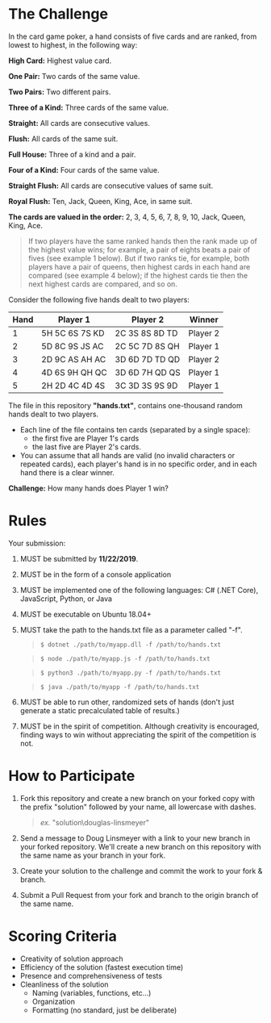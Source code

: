 # The Challenge

In the card game poker, a hand consists of five cards and are ranked, from lowest to highest, in the following way:

**High Card:** Highest value card.

**One Pair:** Two cards of the same value.

**Two Pairs:** Two different pairs.

**Three of a Kind:** Three cards of the same value.

**Straight:** All cards are consecutive values.

**Flush:** All cards of the same suit.

**Full House:** Three of a kind and a pair.

**Four of a Kind:** Four cards of the same value.

**Straight Flush:** All cards are consecutive values of same suit.

**Royal Flush:** Ten, Jack, Queen, King, Ace, in same suit.

**The cards are valued in the order:** 2, 3, 4, 5, 6, 7, 8, 9, 10, Jack, Queen, King, Ace.

>If two players have the same ranked hands then the rank made up of the highest value wins; for example, a pair of eights beats a pair of fives (see example 1 below). But if two ranks tie, for example, both players have a pair of queens, then highest cards in each hand are compared (see example 4 below); if the highest cards tie then the next highest cards are compared, and so on.

Consider the following five hands dealt to two players:

Hand  | Player 1          | Player 2       | Winner
---   | ---               | ---            | ---
1     | 5H 5C 6S 7S KD    | 2C 3S 8S 8D TD | Player 2
2	  | 5D 8C 9S JS AC    | 2C 5C 7D 8S QH | Player 1
3	  | 2D 9C AS AH AC    | 3D 6D 7D TD QD | Player 2
4     | 4D 6S 9H QH QC    | 3D 6D 7H QD QS | Player 1
5     | 2H 2D 4C 4D 4S    | 3C 3D 3S 9S 9D | Player 1

The file in this repository **"hands.txt"**, contains one-thousand random hands dealt to two players. 

* Each line of the file contains ten cards (separated by a single space): 
    * the first five are Player 1's cards
    * the last five are Player 2's cards. 
* You can assume that all hands are valid (no invalid characters or repeated cards), each player's hand is in no specific order, and in each hand there is a clear winner.

**Challenge:** How many hands does Player 1 win?

# Rules

Your submission:

1. MUST be submitted by **11/22/2019**.

1. MUST be in the form of a console application

1. MUST be implemented one of the following languages: C# (.NET Core), JavaScript, Python, or Java

1. MUST be executable on Ubuntu 18.04+

1. MUST take the path to the hands.txt file as a parameter called "-f".
    > ```$ dotnet ./path/to/myapp.dll -f /path/to/hands.txt```
    
    > ```$ node ./path/to/myapp.js -f /path/to/hands.txt```

    > ```$ python3 ./path/to/myapp.py -f /path/to/hands.txt```

    > ```$ java ./path/to/myapp -f /path/to/hands.txt```

1. MUST be able to run other, randomized sets of hands (don't just generate a static precalculated table of results.)

1. MUST be in the spirit of competition. Although creativity is encouraged, finding ways to win without appreciating the spirit of the competition is not.

# How to Participate

1. Fork this repository and create a new branch on your forked copy with the prefix "solution" followed by your name, all lowercase with dashes.
    > *ex.* "solution\douglas-linsmeyer"

1. Send a message to Doug Linsmeyer with a link to your new branch in your forked repository. We'll create a new branch on this repository with the same name as your branch in your fork.

1. Create your solution to the challenge and commit the work to your fork & branch.

1. Submit a Pull Request from your fork and branch to the origin branch of the same name.

# Scoring Criteria

* Creativity of solution approach
* Efficiency of the solution (fastest execution time)
* Presence and comprehensiveness of tests
* Cleanliness of the solution
    * Naming (variables, functions, etc...)
    * Organization
    * Formatting (no standard, just be deliberate)
